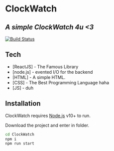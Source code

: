 # ClockWatch
## _A simple ClockWatch 4u <3_


[![Build Status](https://travis-ci.org/joemccann/dillinger.svg?branch=master)](https://main--lively-arithmetic-7e28d8.netlify.app/)

## Tech
- [ReactJS] - The Famous Library
- [node.js] - evented I/O for the backend
- [HTML] - A simple HTML.
- [CSS] - The Best Programming Language haha
- [JS] - duh


## Installation

ClockWatch requires [Node.js](https://nodejs.org/) v10+ to run.

Download the project and enter in folder.

```sh
cd ClockWatch
npm i
npm run start
```
